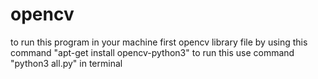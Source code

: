 # opencv

to run this program in your machine
first  opencv library file  by using this command "apt-get install opencv-python3"
to run this use command "python3 all.py" in terminal
